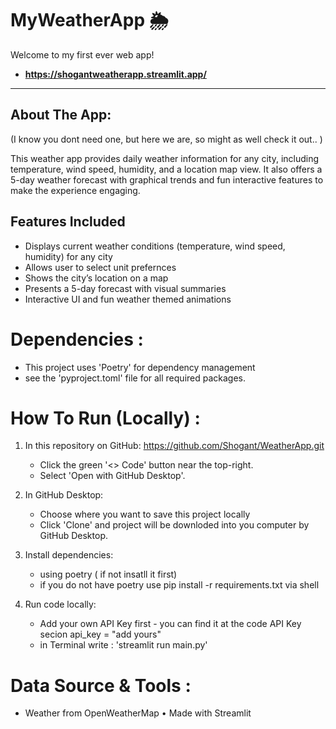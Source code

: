 # MyWeatherApp 🌦️

Welcome to my first ever web app!
- <b> https://shogantweatherapp.streamlit.app/ </b>
---

## About The App:
(I know you dont need one, but here we are, so might as well check it out.. ) 

This weather app provides daily weather information for any city, including temperature, wind speed, humidity, and a location map view. 
It also offers a 5-day weather forecast with graphical trends and fun interactive features to make the experience engaging.

## Features Included

- Displays current weather conditions (temperature, wind speed, humidity) for any city
- Allows user to select unit prefernces
- Shows the city’s location on a map
- Presents a 5-day forecast with visual summaries
- Interactive UI and fun weather themed animations

# Dependencies :
- This project uses 'Poetry' for dependency management
- see the 'pyproject.toml' file for all required packages.

# How To Run (Locally) :
  1. In this repository on GitHub: https://github.com/Shogant/WeatherApp.git
     - Click the green '<> Code' button near the top-right.
     - Select 'Open with GitHub Desktop'.
  
  2. In GitHub Desktop:
     - Choose where you want to save this project locally
     - Click 'Clone' and project will be downloded into you computer by GitHub Desktop.
  
  3. Install dependencies:
     - using poetry ( if not insatll it first)
     - if you do not have poetry use pip install -r requirements.txt via shell
       
   4. Run code locally:
      - Add your own API Key first - you can find it at the code API Key secion api_key = "add yours"
      - in Terminal write : 'streamlit run main.py'


# Data Source & Tools :
- Weather from OpenWeatherMap • Made with Streamlit
